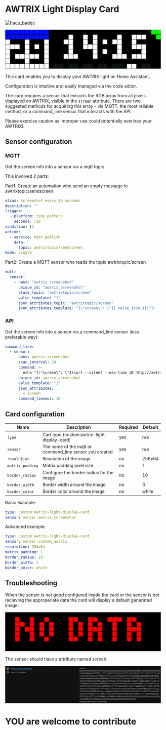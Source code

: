
# AWTRIX Light Display Card #

[![hacs_badge](https://img.shields.io/badge/HACS-Custom-41BDF5.svg?style=for-the-badge)](https://github.com/hacs/integration)

![](https://raw.githubusercontent.com/RDG88/lovelace-awtrix-light-display-card/main/images/awtrix_screenshot.svg)

This card enables you to display your AWTRIX light on Home Assistant. 

Configuration is intuitive and easily managed via the code editor.

The card requires a sensor that extracts the RGB array from all pixels displayed on AWTRIX, visible in the `screen` attribute. There are two suggested methods for acquiring this array - via MQTT, the most reliable method, or a command_line sensor that interacts with the API.

Please exercise caution as improper use could potentially overload your AWTRIX!.

## Sensor configuration



### MQTT

Get the screen info into a sensor via a mqtt topic.

This involved 2 parts:

Part1: Create an automation who send an empty message to awtrixtopic/sendscreen

```yaml
alias: Screenshot every 10 seconds
description: ""
trigger:
  - platform: time_pattern
    seconds: /10
condition: []
action:
  - service: mqtt.publish
    data:
      topic: awtrixtopic/sendscreen
mode: single
```

Part2: Create a MQTT sensor who reads the topic awtrixtopic/screen

```yaml
mqtt:
  sensor:
    - name: "awtrix_screenshot"
      unique_id: "awtrix_screenshot"
      state_topic: "awtrixtopic/screen"
      value_template: "1"
      json_attributes_topic: "awtrixtopic/screen"
      json_attributes_template: "{\"screen\": \"{{ value_json }}\"}"
```

### API

Get the screen info into a sensor via a command_line sensor (less preferable way):
```yaml
command_line:
  - sensor:
      name: awtrix_screenshot
      scan_interval: 10
      command: >-
        echo "{\"screen\": \"$(curl --silent --max-time 10 http://awtrixip/api/screen)\"}"
      unique_id: awtrix_screenshot
      value_template: "1"
      json_attributes:
        - screen
      command_timeout: 10
```

## Card configuration

|        Name        |                        Description                         | Required | Default |
| ------------------ | ---------------------------------------------------------- | -------- | --------|
| `type`             | Cart type (custom:awtrix-light-display-card)               | yes      | n/a     |
| `sensor`           | The name of the mqtt or command_line sensor you created    | yes      | n/a     |
| `resolution`       | Resolution of the image                                    | no       | 256x64  |
| `matrix_padding`   | Matrix padding pixel size                                  | no       | 1       |
| `border_radius`    | Configure the border radius for the image                  | no       | 10      |
| `border_width`     | Border width around the image                              | no       | 3       |
| `border_color`     | Border color around the image                              | no       | white   |


Basic example:

```yaml
type: custom:awtrix-light-display-card
sensor: sensor.awtrix_screenshot
```

Advanced example:

```yaml
type: custom:awtrix-light-display-card
sensor: sensor.custom_awtrix
resolution: 256x64
matrix_padding: 1
border_radius: 10
border_width: 3
border_color: white
```


## Troubleshooting

When the sensor is not good configured inside the card or the sensor is not recieving the approperiate data the card will display a default generated image:  

![](https://raw.githubusercontent.com/RDG88/lovelace-awtrix-light-display-card/main/images/awtrix_nodata.svg)

The sensor should have a attribute named screen:

![](https://raw.githubusercontent.com/RDG88/lovelace-awtrix-light-display-card/main/images/awtrix_sensor_screenshot.png)


# YOU are welcome to contribute #